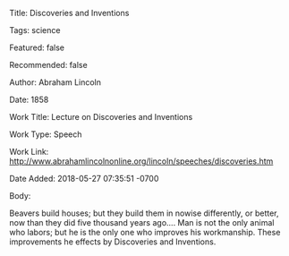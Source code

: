Title:  Discoveries and Inventions

Tags:   science

Featured: false

Recommended: false

Author: Abraham Lincoln

Date:   1858

Work Title: Lecture on Discoveries and Inventions

Work Type: Speech

Work Link: http://www.abrahamlincolnonline.org/lincoln/speeches/discoveries.htm

Date Added: 2018-05-27 07:35:51 -0700

Body: 

Beavers build houses; but they build them in nowise differently, or better, now than they did five thousand years ago.... Man is not the only animal who labors; but he is the only one who improves his workmanship. These improvements he effects by Discoveries and Inventions. 

